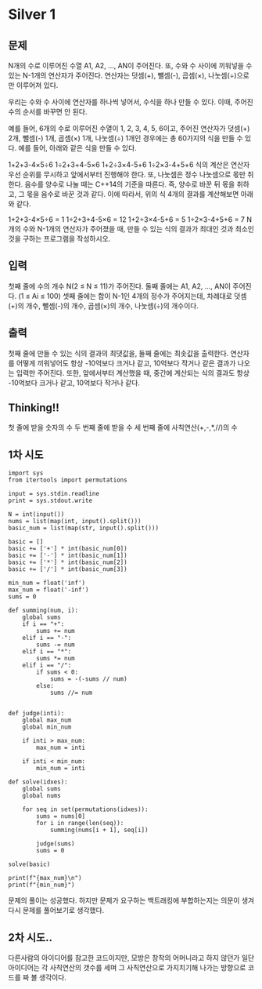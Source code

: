 # Silver 1

## 문제
N개의 수로 이루어진 수열 A1, A2, ..., AN이 주어진다. 또, 수와 수 사이에 끼워넣을 수 있는 N-1개의 연산자가 주어진다. 연산자는 덧셈(+), 뺄셈(-), 곱셈(×), 나눗셈(÷)으로만 이루어져 있다.

우리는 수와 수 사이에 연산자를 하나씩 넣어서, 수식을 하나 만들 수 있다. 이때, 주어진 수의 순서를 바꾸면 안 된다.

예를 들어, 6개의 수로 이루어진 수열이 1, 2, 3, 4, 5, 6이고, 주어진 연산자가 덧셈(+) 2개, 뺄셈(-) 1개, 곱셈(×) 1개, 나눗셈(÷) 1개인 경우에는 총 60가지의 식을 만들 수 있다. 예를 들어, 아래와 같은 식을 만들 수 있다.

1+2+3-4×5÷6
1÷2+3+4-5×6
1+2÷3×4-5+6
1÷2×3-4+5+6
식의 계산은 연산자 우선 순위를 무시하고 앞에서부터 진행해야 한다. 또, 나눗셈은 정수 나눗셈으로 몫만 취한다. 음수를 양수로 나눌 때는 C++14의 기준을 따른다. 즉, 양수로 바꾼 뒤 몫을 취하고, 그 몫을 음수로 바꾼 것과 같다. 이에 따라서, 위의 식 4개의 결과를 계산해보면 아래와 같다.

1+2+3-4×5÷6 = 1
1÷2+3+4-5×6 = 12
1+2÷3×4-5+6 = 5
1÷2×3-4+5+6 = 7
N개의 수와 N-1개의 연산자가 주어졌을 때, 만들 수 있는 식의 결과가 최대인 것과 최소인 것을 구하는 프로그램을 작성하시오.

## 입력
첫째 줄에 수의 개수 N(2 ≤ N ≤ 11)가 주어진다. 둘째 줄에는 A1, A2, ..., AN이 주어진다. (1 ≤ Ai ≤ 100) 셋째 줄에는 합이 N-1인 4개의 정수가 주어지는데, 차례대로 덧셈(+)의 개수, 뺄셈(-)의 개수, 곱셈(×)의 개수, 나눗셈(÷)의 개수이다.

## 출력
첫째 줄에 만들 수 있는 식의 결과의 최댓값을, 둘째 줄에는 최솟값을 출력한다. 연산자를 어떻게 끼워넣어도 항상 -10억보다 크거나 같고, 10억보다 작거나 같은 결과가 나오는 입력만 주어진다. 또한, 앞에서부터 계산했을 때, 중간에 계산되는 식의 결과도 항상 -10억보다 크거나 같고, 10억보다 작거나 같다.

## Thinking!!
첫 줄에 받을 숫자의 수
두 번째 줄에 받을 수
세 번째 줄에 사칙연산(+,-,*,//)의 수

## 1차 시도

    import sys
    from itertools import permutations
    
    input = sys.stdin.readline
    print = sys.stdout.write
    
    N = int(input())
    nums = list(map(int, input().split()))
    basic_num = list(map(str, input().split()))
    
    basic = []
    basic += ['+'] * int(basic_num[0])
    basic += ['-'] * int(basic_num[1])
    basic += ['*'] * int(basic_num[2])
    basic += ['/'] * int(basic_num[3])
    
    min_num = float('inf')
    max_num = float('-inf')
    sums = 0
    
    def summing(num, i):
        global sums
        if i == "+":
            sums += num
        elif i == "-":
            sums -= num
        elif i == "*":
            sums *= num
        elif i == "/":
            if sums < 0:
                sums = -(-sums // num)
            else:
                sums //= num
    
    
    def judge(inti):
        global max_num
        global min_num
    
        if inti > max_num:
            max_num = inti
    
        if inti < min_num:
            min_num = inti
    
    def solve(idxes):
        global sums
        global nums
    
        for seq in set(permutations(idxes)):
            sums = nums[0]
            for i in range(len(seq)):
                summing(nums[i + 1], seq[i])
    
            judge(sums)
            sums = 0
    
    solve(basic)
    
    print(f"{max_num}\n")
    print(f"{min_num}")

문제의 풀이는 성공했다. 하지만 문제가 요구하는 백트래킹에 부합하는지는 의문이 생겨
다시 문제를 풀어보기로 생각했다.

## 2차 시도..
다른사람의 아이디어를 참고한 코드이지만, 모방은 창착의 어머니라고 하지 않던가
일단 아이디어는 각 사칙연산의 갯수를 세며 그 사칙연산으로 가지치기해 나가는 방향으로 코드를 짜 볼 생각이다.
